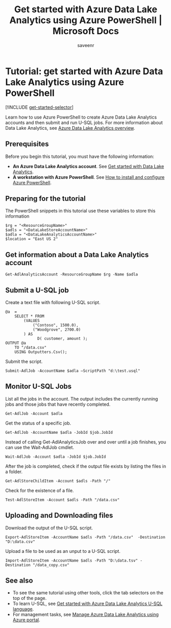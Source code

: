 ﻿---
title: Get started with Azure Data Lake Analytics using Azure PowerShell | Microsoft Docs
description: 'Use Azure PowerShell to create a Data Lake Analytics account, create a Data Lake Analytics job using U-SQL, and submit the job. '
services: data-lake-analytics
documentationcenter: ''
author: saveenr
manager: saveenr
editor: cgronlun

ms.assetid: 8a4e901e-9656-4a60-90d0-d78ff2f00656
ms.service: data-lake-analytics
ms.devlang: na
ms.topic: get-started-article
ms.tgt_pltfrm: na
ms.workload: big-data
ms.date: 05/04/2017
ms.author: edmaca

---
# Tutorial: get started with Azure Data Lake Analytics using Azure PowerShell
[!INCLUDE [get-started-selector](../../includes/data-lake-analytics-selector-get-started.md)]

Learn how to use Azure PowerShell to create Azure Data Lake Analytics accounts and then submit and run U-SQL jobs. For more information about Data Lake Analytics, see [Azure Data Lake Analytics overview](data-lake-analytics-overview.md).

## Prerequisites

Before you begin this tutorial, you must have the following information:

* **An Azure Data Lake Analytics account**. See [Get started with Data Lake Analytics](https://docs.microsoft.com/en-us/azure/data-lake-analytics/data-lake-analytics-get-started-portal).
* **A workstation with Azure PowerShell**. See [How to install and configure Azure PowerShell](/powershell/azure/overview).

## Preparing for the tutorial

The PowerShell snippets in this tutorial use these variables to store this information

```
$rg = "<ResourceGroupName>"
$adls = "<DataLakeStoreAccountName>"
$adla = "<DataLakeAnalyticsAccountName>"
$location = "East US 2"
```

## Get information about a Data Lake Analytics account

```
Get-AdlAnalyticsAccount -ResourceGroupName $rg -Name $adla  
```

## Submit a U-SQL job

Create a text file with following U-SQL script.

```
@a  = 
    SELECT * FROM 
        (VALUES
            ("Contoso", 1500.0),
            ("Woodgrove", 2700.0)
        ) AS 
              D( customer, amount );
OUTPUT @a
    TO "/data.csv"
    USING Outputters.Csv();
```

Submit the script.

```
Submit-AdlJob -AccountName $adla –ScriptPath "d:\test.usql"
```

## Monitor U-SQL Jobs

List all the jobs in the account. The output includes the currently running jobs and those jobs that have recently completed.

```
Get-AdlJob -Account $adla
```

Get the status of a specific job.

```
Get-AdlJob -AccountName $adla -JobId $job.JobId
```

Instead of calling Get-AdlAnalyticsJob over and over until a job finishes, you can use the Wait-AdlJob cmdlet.

```
Wait-AdlJob -Account $adla -JobId $job.JobId
```

After the job is completed, check if the output file exists by listing the files in a folder.

```
Get-AdlStoreChildItem -Account $adls -Path "/"
```

Check for the existence of a file.

```
Test-AdlStoreItem -Account $adls -Path "/data.csv"
```

## Uploading and Downloading files

Download the output of the U-SQL script.

```
Export-AdlStoreItem -AccountName $adls -Path "/data.csv"  -Destination "D:\data.csv"
```

Upload a file to be used as an unput to a U-SQL script.

```
Import-AdlStoreItem -AccountName $adls -Path "D:\data.tsv" -Destination "/data_copy.csv" 
```

## See also
* To see the same tutorial using other tools, click the tab selectors on the top of the page.
* To learn U-SQL, see [Get started with Azure Data Lake Analytics U-SQL language](data-lake-analytics-u-sql-get-started.md).
* For management tasks, see [Manage Azure Data Lake Analytics using Azure portal](data-lake-analytics-manage-use-portal.md).
